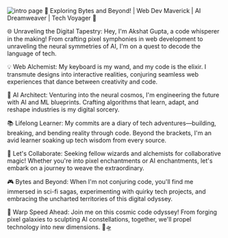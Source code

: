 <img src="https://ibb.co/8rtq3v4" alt= "intro page" />
🚀 Exploring Bytes and Beyond! | Web Dev Maverick | AI Dreamweaver | Tech Voyager 🌌

🌐 Unraveling the Digital Tapestry:
Hey, I'm Akshat Gupta, a code whisperer in the making! From crafting pixel symphonies in web development to unraveling the neural symmetries of AI, I'm on a quest to decode the language of tech.

💡 Web Alchemist:
My keyboard is my wand, and my code is the elixir. I transmute designs into interactive realities, conjuring seamless web experiences that dance between creativity and code.

🤖 AI Architect:
Venturing into the neural cosmos, I'm engineering the future with AI and ML blueprints. Crafting algorithms that learn, adapt, and reshape industries is my digital sorcery.

📚 Lifelong Learner:
My commits are a diary of tech adventures—building, breaking, and bending reality through code. Beyond the brackets, I'm an avid learner soaking up tech wisdom from every source.

🔗 Let's Collaborate:
Seeking fellow wizards and alchemists for collaborative magic! Whether you're into pixel enchantments or AI enchantments, let's embark on a journey to weave the extraordinary.

🎮 Bytes and Beyond:
When I'm not conjuring code, you'll find me immersed in sci-fi sagas, experimenting with quirky tech projects, and embracing the uncharted territories of this digital odyssey.

🚀 Warp Speed Ahead:
Join me on this cosmic code odyssey! From forging pixel galaxies to sculpting AI constellations, together, we'll propel technology into new dimensions. 🚀🛸

